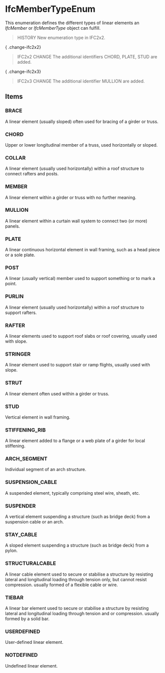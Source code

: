 # IfcMemberTypeEnum

This enumeration defines the different types of linear elements an _IfcMember_ or _IfcMemberType_ object can fulfill.<!-- end of definition -->

> HISTORY  New enumeration type in IFC2x2.

{ .change-ifc2x2}
> IFC2x2 CHANGE  The additional identifiers CHORD, PLATE, STUD are added.

{ .change-ifc2x3}
> IFC2x3 CHANGE  The additional identifier MULLION are added.

## Items

### BRACE
A linear element (usually sloped) often used for bracing of a girder or truss.

### CHORD
Upper or lower longitudinal member of a truss, used horizontally or sloped.

### COLLAR
A linear element (usually used horizontally) within a roof structure to connect rafters and posts.

### MEMBER
A linear element within a girder or truss with no further meaning.

### MULLION
A linear element within a curtain wall system to connect two (or more) panels.

### PLATE
A linear continuous horizontal element in wall framing, such as a head piece or a sole plate.

### POST
A linear (usually vertical) member used to support something or to mark a point.

### PURLIN
A linear element (usually used horizontally) within a roof structure to support rafters.

### RAFTER
A linear elements used to support roof slabs or roof covering, usually used with slope.

### STRINGER
A linear element used to support stair or ramp flights, usually used with slope.

### STRUT
A linear element often used within a girder or truss.

### STUD
Vertical element in wall framing.

### STIFFENING_RIB
A linear element added to a flange or a web plate of a girder for local stiffening.

### ARCH_SEGMENT
Individual segment of an arch structure.

### SUSPENSION_CABLE
A suspended element, typically comprising steel wire, sheath, etc.

### SUSPENDER
A vertical element suspending a structure (such as bridge deck) from a suspension cable or an arch.

### STAY_CABLE
A sloped element suspending a structure (such as bridge deck) from a pylon.

### STRUCTURALCABLE
A linear cable element used to secure or stabilise a structure by resisting lateral and longitudinal loading  through tension only, but cannot resist compression. usually formed of a flexible cable or wire.

### TIEBAR
A linear bar element used to secure or stabilise a structure by resisting lateral and longitudinal loading through tension and or compression. usually formed by a solid bar.

### USERDEFINED
User-defined linear element.

### NOTDEFINED
Undefined linear element.
